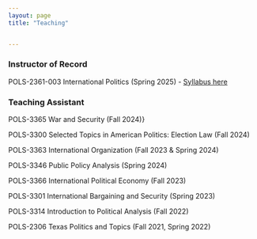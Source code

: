 ```yaml
---
layout: page
title: "Teaching"


---
```

### Instructor of Record
POLS-2361-003 International Politics (Spring 2025) - [Syllabus here](/assets/POLS-2361-Syllabus.pdf)

### Teaching Assistant
<p>POLS-3365 War and Security (Fall 2024)}<p>
<p>POLS-3300 Selected Topics in American Politics: Election Law (Fall 2024)<p>
<p>POLS-3363 International Organization (Fall 2023 & Spring 2024)<p>
<p>POLS-3346 Public Policy Analysis (Spring 2024)<p>
<p>POLS-3366 International Political Economy (Fall 2023)<p>
<p>POLS-3301 International Bargaining and Security (Spring 2023)<p>
<p>POLS-3314 Introduction to Political Analysis (Fall 2022)<p>
<p>POLS-2306 Texas Politics and Topics (Fall 2021, Spring 2022)<p>
